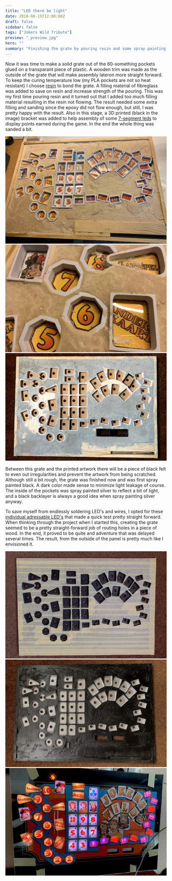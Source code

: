 ```yaml
---
title: "LED there be light"
date: 2018-08-15T12:00:00Z
draft: false
sidebar: false
tags: ["Jokers Wild Tribute"]
preview: "_preview.jpg"
hero: ""
summary: "Finishing the grate by pouring resin and some spray painting before testing the lights for the first time"
---
```


Now it was time to make a solid grate out of the 60-something pockets glued on a transparant piece of plastic. A wooden trim was made as the outside of the grate that will make assembly lateron more straight forward.
To keep the curing temperature low (my PLA pockets are not so heat resistant) I choose [resin](https://www.siliconesandmore.com/nl/a1-acrylhars.html) to bond the grate. A filling material of fibreglass was added to save on resin and increase strength of the pouring. This was my first time pouring resin and it turned out that I added too much filling material resulting in the resin not flowing.
The result needed some extra filling and sanding since the epoxy did not flow enough, but still, I was pretty happy with the result.
Also in this stage, a 3D printed (black in the image) bracket was added to help assembly of some [7-segment leds](https://www.adafruit.com/category/37_103) to display points earned during the game. In the end the whole thing was sanded a bit.

![First pour was pretty rough due to too much filling material in the resin](hud-001.jpg)
![Second pour went a little better albeit not the pefect waterlevel finish I envisioned](hud-002.jpg)
![The pour filled and sanded, 7-segment bracked in place, replaced the artwork placeholder by a piece of board with the holes for the LED's drilled in](hud-004.jpg)

Between this grate and the printed artwork there will be a piece of black felt to even out irregularities and prevent the artwork from being scratched. Although still a bit rough, the grate was finished now and was first spray painted black. A dark color made sense to minimize light leakage of course. The inside of the pockets was spray painted silver to reflect a bit of light, and a black backlayer is always a good idea when spray painting silver anyway.

To save myself from endlessly soldering LED's and wires, I opted for these [individual adressable LED's](https://nl.aliexpress.com/item/32571441392.html) that made a quick test pretty straight forward. When thinking through the project when I started this, creating the grate seemed to be a pretty straight-forward job of routing holes in a piece of wood. In the end, it proved to be quite and adventure that was delayed several times. The result, from the outside of the panel is pretty much like I envisioned it.

![After spray painting everything black, everything but the pockets is masked](hud-005.jpg)
![Pockets spray painted silver and the masking removed show the grate in it's final state](hud-006.jpg)
![A quick test with most of the LED's in place](hud-007.jpg)
